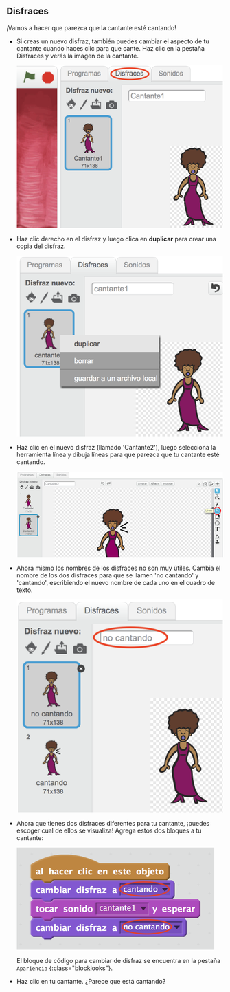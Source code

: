 ## Disfraces

¡Vamos a hacer que parezca que la cantante esté cantando!

+ Si creas un nuevo disfraz, también puedes cambiar el aspecto de tu cantante cuando haces clic para que cante. Haz clic en la pestaña Disfraces y verás la imagen de la cantante.
    
    ![captura de pantalla](images/band-singer-costume.png)

+ Haz clic derecho en el disfraz y luego clica en **duplicar** para crear una copia del disfraz.
    
    ![captura de pantalla](images/band-singer-duplicate.png)

+ Haz clic en el nuevo disfraz (llamado 'Cantante2'), luego selecciona la herramienta línea y dibuja líneas para que parezca que tu cantante esté cantando.
    
    ![captura de pantalla](images/band-singer-click.png)

+ Ahora mismo los nombres de los disfraces no son muy útiles. Cambia el nombre de los dos disfraces para que se llamen 'no cantando' y 'cantando', escribiendo el nuevo nombre de cada uno en el cuadro de texto.
    
    ![captura de pantalla](images/band-singer-name.png)

+ Ahora que tienes dos disfraces diferentes para tu cantante, ¡puedes escoger cual de ellos se visualiza! Agrega estos dos bloques a tu cantante:
    
    ![captura de pantalla](images/band-looks.png)
    
    El bloque de código para cambiar de disfraz se encuentra en la pestaña `Apariencia` {:class="blocklooks"}.

+ Haz clic en tu cantante. ¿Parece que está cantando?